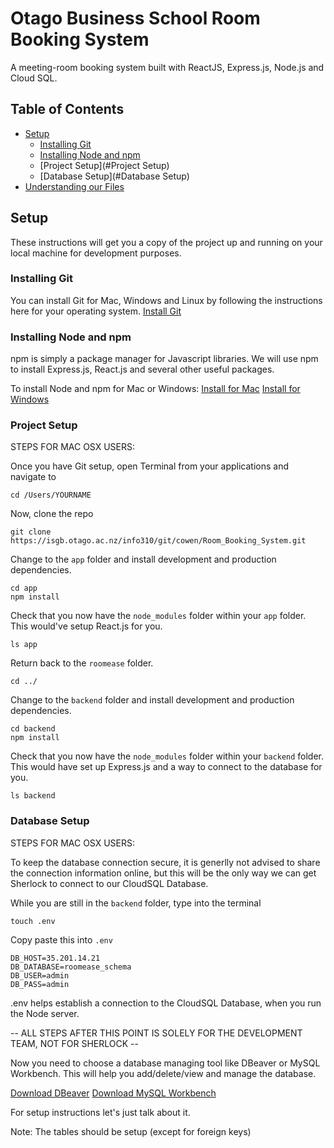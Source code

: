 # Otago Business School Room Booking System
A meeting-room booking system built with ReactJS, Express.js, Node.js and Cloud SQL.

## Table of Contents

* [Setup](#setup)
    * [Installing Git](#installing-git)
    * [Installing Node and npm](#installing-node-and-npm)
    * [Project Setup](#Project Setup)
    * [Database Setup](#Database Setup)
* [Understanding our Files](#understanding-the-files)

## Setup
These instructions will get you a copy of the project up and running on your local machine for development purposes.
### Installing Git
You can install Git for Mac, Windows and Linux by following the instructions here for your operating system.
[Install Git](https://www.atlassian.com/git/tutorials/install-git)

### Installing Node and npm
npm is simply a package manager for Javascript libraries. We will use npm to install Express.js, React.js and several other useful packages.

To install Node and npm for Mac or Windows:
[Install for Mac](https://nodejs.org/dist/v10.15.3/node-v10.15.3.pkg)
[Install for Windows](https://nodejs.org/dist/v10.15.3/node-v10.15.3-x86.msi)

### Project Setup

STEPS FOR MAC OSX USERS:

Once you have Git setup, open Terminal from your applications and navigate to
```
cd /Users/YOURNAME
```

Now, clone the repo
```
git clone https://isgb.otago.ac.nz/info310/git/cowen/Room_Booking_System.git
```

Change to the `app` folder and install development and production dependencies.

```
cd app
npm install
```

Check that you now have the `node_modules` folder within your `app` folder.
This would've setup React.js for you.

```
ls app
```

Return back to the `roomease` folder.

```
cd ../
```
Change to the `backend` folder and install development and production dependencies.

```
cd backend
npm install
```

Check that you now have the `node_modules` folder within your `backend` folder.
This would have set up Express.js and a way to connect to the database for you.

```
ls backend
```

### Database Setup

STEPS FOR MAC OSX USERS:

To keep the database connection secure, it is generlly not advised to share the
connection information online, but this will be the only way we can get Sherlock to
connect to our CloudSQL Database.

While you are still in the `backend` folder, type into the terminal

```
touch .env
```
Copy paste this into `.env`

```
DB_HOST=35.201.14.21
DB_DATABASE=roomease_schema
DB_USER=admin
DB_PASS=admin
```
.env helps establish a connection to the CloudSQL Database, when you run the Node server.

-- ALL STEPS AFTER THIS POINT IS SOLELY FOR THE DEVELOPMENT TEAM, NOT FOR SHERLOCK --

Now you need to choose a database managing tool like DBeaver or MySQL Workbench. This will
help you add/delete/view and manage the database.

[Download DBeaver](https://dbeaver.io/download/)
[Download MySQL Workbench](https://dev.mysql.com/downloads/workbench/)

For setup instructions let's just talk about it.

Note: The tables should be setup (except for foreign keys)
